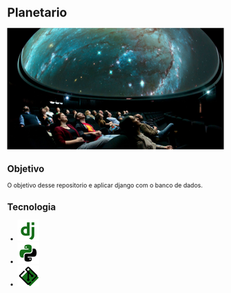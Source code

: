# Planetario

![planetario](./img/1920x1080.jpg)

## Objetivo

O objetivo desse repositorio e aplicar django com o banco de dados.

## Tecnologia

- ![django](./img/icons8-django-50.png)
- ![python](./img/icons8-python-50.png)
- ![git](./img/icons8-git-50.png)
